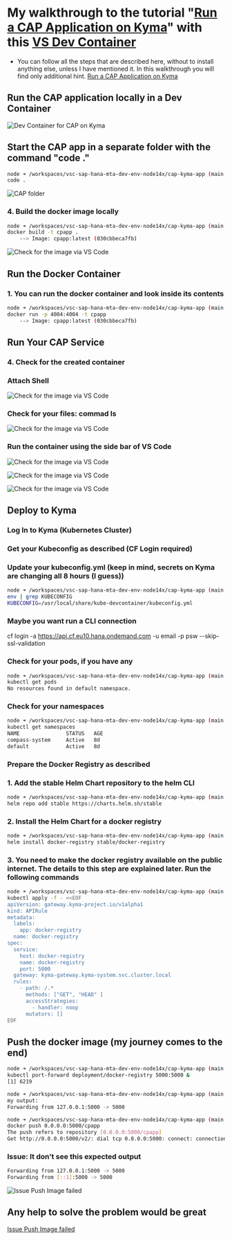 # My walkthrough to the tutorial "[Run a CAP Application on Kyma](https://sap-samples.github.io/cloud-cap-risk-management/Kyma/)" with this [VS Dev Container](https://github.com/draschke/vsc-sap-hana-mta-dev-env-node14x/blob/ef0b07b2c5621b9daead27db90d8c2f1ace6bc2a/.devcontainer)

- You can follow all the steps that are described here, without to install anything else, unless I have mentioned it. In this walkthrough you will find only additional hint.
[Run a CAP Application on Kyma](https://sap-samples.github.io/cloud-cap-risk-management/Kyma/)

## Run the CAP application locally in a Dev Container

![Dev Container for CAP on Kyma](../images/img-cap-kyma-app/1cap-kyma-app.png)

## Start the CAP app in a separate folder with the command "code ."

```bash
node ➜ /workspaces/vsc-sap-hana-mta-dev-env-node14x/cap-kyma-app (main ✗)
code .  
```

![CAP folder](../images/img-cap-kyma-app/2cap-kyma-app.png)

### 4. Build the docker image locally
  
```bash
node ➜ /workspaces/vsc-sap-hana-mta-dev-env-node14x/cap-kyma-app (main ✗)
docker build -t cpapp . 
    --> Image: cpapp:latest (030cbbeca7fb)   
```

![Check for the image via VS Code](../images/img-cap-kyma-app/3create-image-cap-kyma-app.png)

## Run the Docker Container

### 1. You can run the docker container and look inside its contents

```bash
node ➜ /workspaces/vsc-sap-hana-mta-dev-env-node14x/cap-kyma-app (main ✗)
docker run -p 4004:4004 -t cpapp 
    --> Image: cpapp:latest (030cbbeca7fb)   
```

## Run Your CAP Service

### 4. Check for the created container

### Attach Shell

![Check for the image via VS Code](../images/img-cap-kyma-app/4attach-shell-cap-kyma-app.png)

### Check for your files: commad ls

![Check for the image via VS Code](../images/img-cap-kyma-app/5-ls-attach-shell-cap-kyma-app.png)

### Run the container using the side bar of VS Code

![Check for the image via VS Code](../images/img-cap-kyma-app/8-run-container-locally-cap-kyma-app.png)

![Check for the image via VS Code](../images/img-cap-kyma-app/6-open-in-browser-shell-cap-kyma-app.png)

![Check for the image via VS Code](../images/img-cap-kyma-app/7-browser-shell-cap-kyma-app.png)

## Deploy to Kyma

### Log In to Kyma (Kubernetes Cluster)

### Get your Kubeconfig as described (CF Login required)

### Update your kubeconfig.yml  (keep in mind, secrets on Kyma are changing all 8 hours (I guess))
  
```bash
node ➜ /workspaces/vsc-sap-hana-mta-dev-env-node14x/cap-kyma-app (main ✗)
env | grep KUBECONFIG
KUBECONFIG=/usr/local/share/kube-devcontainer/kubeconfig.yml   
```

### Maybe you want run a CLI connection
cf login -a https://api.cf.eu10.hana.ondemand.com -u email -p psw --skip-ssl-validation

### Check for your pods, if you have any

```bash
node ➜ /workspaces/vsc-sap-hana-mta-dev-env-node14x/cap-kyma-app (main ✗)
kubectl get pods
No resources found in default namespace.
```

### Check for your namespaces

```bash
node ➜ /workspaces/vsc-sap-hana-mta-dev-env-node14x/cap-kyma-app (main ✗)
kubectl get namespaces
NAME               STATUS   AGE
compass-system     Active   8d
default            Active   8d
```

### Prepare the Docker Registry as described

### 1. Add the stable Helm Chart repository to the helm CLI

```bash
node ➜ /workspaces/vsc-sap-hana-mta-dev-env-node14x/cap-kyma-app (main ✗)
helm repo add stable https://charts.helm.sh/stable
```

### 2. Install the Helm Chart for a docker registry

```bash
node ➜ /workspaces/vsc-sap-hana-mta-dev-env-node14x/cap-kyma-app (main ✗)
helm install docker-registry stable/docker-registry
```

### 3. You need to make the docker registry available on the public internet. The details to this step are explained later. Run the following commands

```bash
node ➜ /workspaces/vsc-sap-hana-mta-dev-env-node14x/cap-kyma-app (main ✗) 
kubectl apply -f - <<EOF
apiVersion: gateway.kyma-project.io/v1alpha1
kind: APIRule
metadata:
  labels:
    app: docker-registry
  name: docker-registry
spec:
  service:
    host: docker-registry
    name: docker-registry
    port: 5000
  gateway: kyma-gateway.kyma-system.svc.cluster.local
  rules:
    - path: /.*
      methods: ["GET", "HEAD" ]
      accessStrategies:
        - handler: noop
      mutators: []
EOF
```

## Push the docker image (my journey comes to the end)

```bash
node ➜ /workspaces/vsc-sap-hana-mta-dev-env-node14x/cap-kyma-app (main ✗)
kubectl port-forward deployment/docker-registry 5000:5000 &
[1] 6219

node ➜ /workspaces/vsc-sap-hana-mta-dev-env-node14x/cap-kyma-app (main ✗) 
my output:
Forwarding from 127.0.0.1:5000 -> 5000

node ➜ /workspaces/vsc-sap-hana-mta-dev-env-node14x/cap-kyma-app (main ✗)
docker push 0.0.0.0:5000/cpapp
The push refers to repository [0.0.0.0:5000/cpapp]
Get http://0.0.0.0:5000/v2/: dial tcp 0.0.0.0:5000: connect: connection refused
```

### Issue: It don't see this expected output

```bash
Forwarding from 127.0.0.1:5000 -> 5000
Forwarding from [::1]:5000 -> 5000
```

![Issue Push Image failed](../images/img-cap-kyma-app/9-docker-push-cap-kyma-app.png)

## Any help to solve the problem would be great

[Issue Push Image failed](https://github.com/draschke/vsc-sap-hana-mta-dev-env-node14x/issues/5)